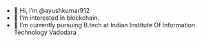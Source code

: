 - 👋 Hi, I’m @ayushkumar912
- 👀 I’m interested in blockchain.
- 🌱 I’m currently pursuing B.tech at Indian Institute Of Information Technology Vadodara

<!---
ayushkumar912/ayushkumar912 is a ✨ special ✨ repository because its `README.md` (this file) appears on your GitHub profile.
You can click the Preview link to take a look at your changes.
--->
